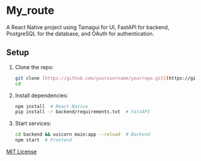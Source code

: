 # My_route

A React Native project using Tamagui for UI, FastAPI for backend, PostgreSQL for the database, and OAuth for authentication.

## Setup
1. Clone the repo:
   ```sh
   git clone [https://github.com/yourusername/yourrepo.git](https://github.com/taine-rasmussen/my_route.git)
   cd 
   ```
2. Install dependencies:
   ```sh
   npm install  # React Native
   pip install -r backend/requirements.txt  # FastAPI
   ```
3. Start services:
   ```sh
   cd backend && uvicorn main:app --reload  # Backend
   npm start  # Frontend
   ```

[MIT License](LICENSE)

